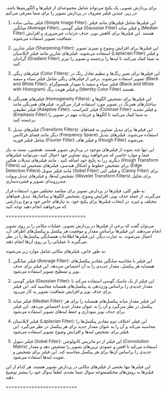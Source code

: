 برای پردازش تصویر، یک پکیج می‌تواند شامل مجموعه‌ای از فیلترها و الگوریتم‌ها باشد. در زیر، چندین فیلتر معروف در پردازش تصویر را برای شما معرفی می‌کنم:

1. فیلتر بینایی ساده (Simple Image Filter): این فیلترها شامل فیلترهای مانند فیلتر میانگین (Average Filter)، فیلتر گوسی (Gaussian Filter) و فیلتر میانه (Median Filter) هستند. این فیلترها برای کاهش نویز، حذف جزئیات غیرضروری و افزایش شفافیت تصویر استفاده می‌شوند.

1. فیلتر شارپن (Sharpening Filter): این فیلترها برای افزایش وضوح و تمیزی تصویر استفاده می‌شوند. فیلترهای شارپن مانند فیلتر لاپلاسیان (Laplacian Filter) و فیلتر گرادیان (Gradient Filter) به شما کمک می‌کنند تا لبه‌ها را برجسته و تصویر را تیزتر کنید.

1. فیلترهای رنگی (Color Filters): این فیلترها برای تغییر رنگ‌ها و تنظیم تعادل رنگ در تصویر استفاده می‌شوند. برخی از فیلترهای رنگی شامل فیلتر سیاه و سفید (Black and White Filter)، فیلتر سیاه و سفید با نمودار هیستوگرام (Black and White with Histogram) و فیلتر هویت رنگ (Identity Color Filter) هستند.

1. فیلترهای همرنگی (Homogeneity Filters): این فیلترها برای تشخیص الگوها و ساختارهای همرنگ در تصویر مورد استفاده قرار می‌گیرند. فیلترهای همرنگی مانند فیلتر تطبیقی (Adaptive Filter)، فیلتر کنتراست (Contrast Filter) و فیلتر تشدید (Emphasis Filter) به شما کمک می‌کنند تا الگوها و جزئیات مهم در تصویر را برجسته کنید.

1. فیلترهای تبدیل (Transform Filters): این فیلترها برای تبدیل تصاویر به فضاهای دیگر مانند فضای فرکانس (Frequency Space) استفاده می‌شوند. فیلترهای تبدیل شامل فیلتر فوریه (Fourier Filter) و فیلتر هاف (Hough Filter) می‌شوند.

این تنها چند نمونه از فیلترهای موجود در پردازش تصویر هستند. همچنین، بسته به نیاز شما و موارد خاصی که می‌خواهید روی تصاویر خود اعمال کنید، می‌توانید فیلترهای دیگری ررا به پکیج خود اضافه کنید ، مانند فیلترهای تبدیلات هنکین (Hough Transform Filters) برای تشخیص خطوط و اشکال هندسی، فیلترهای تشخیص لبه (Edge Detection Filters) مانند فیلتر سوبل (Sobel Filter) و فیلتر کنی (Canny Filter) برای تشخیص لبه‌ها، و فیلترهای تبدیل ویولت (Wavelet Transform Filters) برای تحلیل چندرزونه‌ای تصویر و فشرده‌سازی.

به طور کلی، فیلترها در پردازش تصویر برای مقاصد مختلفی مورد استفاده قرار می‌گیرند، از جمله حذف نویز، افزایش وضوح، تشخیص الگوها و ساختارها، تبدیل فضاهای مختلف و غیره. در انتخاب فیلترها برای پکیج خود، به نیازهای خاص خود و نوع پردازشی که می‌خواهید انجام دهید توجه کنید.


============================


می‌توان گفت که برخی از فیلترها در پردازش تصویر، عملیات مکانی را بر روی تصویر انجام می‌دهند. این فیلترها براساس مقدار و موقعیت هر پیکسل و پیکسل‌های اطراف آن، اعمال می‌شوند. به عبارت دیگر، این فیلترها اطلاعات همسایگی پیکسل‌ها را در نظر می‌گیرند تا عملیاتی را بر روی آن‌ها انجام دهند.

به طور خاص، فیلترهای مکانی شامل موارد زیر می‌شوند:

1. فیلتر میانگین (Average Filter): این فیلتر با محاسبه میانگین مقادیر پیکسل‌های همسایه هر پیکسل، مقدار جدیدی را به آن اختصاص می‌دهد. این فیلتر برای حذف نویز و تسطیح تصویر استفاده می‌شود.

1. فیلتر گوسی (Gaussian Filter): این فیلتر از یک ماسک گوسی استفاده می‌کند تا مقدار جدیدی را براساس وزن‌دهی به پیکسل‌های همسایه محاسبه کند. این فیلتر برای حذف نویز و افزایش شفافیت تصویر به کار می‌رود.

1. فیلتر میانه (Median Filter): این فیلتر مقدار میانه پیکسل‌های همسایه را برای هر پیکسل در نظر می‌گیرد و آن را به عنوان مقدار جدید اختصاص می‌دهد. این فیلتر برای حذف نویز نموداری و حفظ لبه‌های تصویر استفاده می‌شود.

1. فیلتر لاپلاسیان (Laplacian Filter): این فیلتر اختلاف دوم مقادیر پیکسل‌ها را محاسبه می‌کند و آن را به عنوان مقدار جدید برای هر پیکسل در نظر می‌گیرد. این فیلتر برای تشخیص لبه‌ها و افزایش وضوح تصویر استفاده می‌شود.

1. فیلتر سوبل (Sobel Filter): این فیلتر از دو ماتریس کانولوشن (Convolution Matrix) استفاده می‌کند تا افقی و عمودی ترین‌های تصویر را تشخیص دهد و مقدار جدیدی را براساس آن‌ها برای هر پیکسل محاسبه کند. این فیلتر برای تشخیص و تقویت لبه‌ها استفاده می‌شود.

این فیلترها تنها بخشی از فیلترهای مکانی در پردازش تصویر هستند. هر کدام از این فیلترها به روش‌های مختلفیمتوجه سوال شما نشدم. لطفاً سوال خود را بیشتر توضیح دهید.

=========================